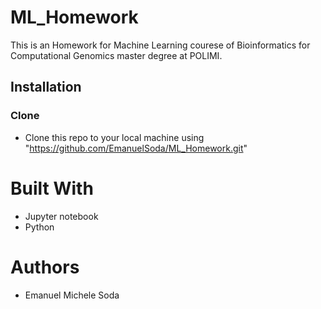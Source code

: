 # ML_Homework
This is an Homework for Machine Learning courese of Bioinformatics for Computational Genomics master degree at POLIMI. 


## Installation
### Clone

- Clone this repo to your local machine using "https://github.com/EmanuelSoda/ML_Homework.git"


# Built With
* Jupyter notebook
* Python 

# Authors
* Emanuel Michele Soda 
